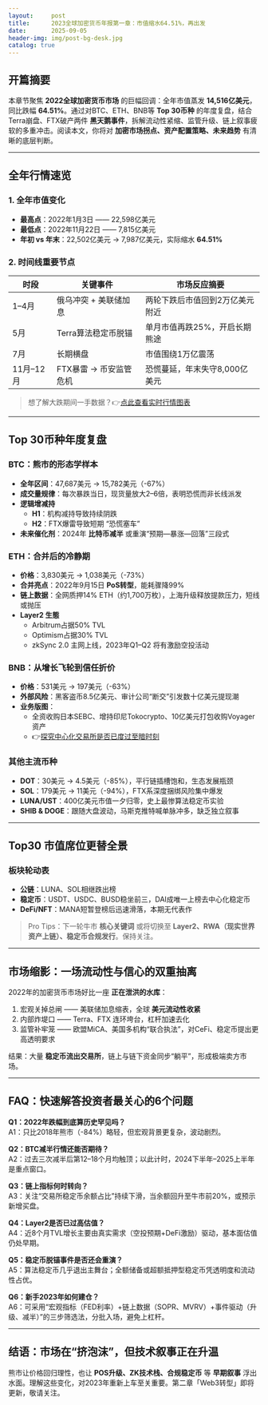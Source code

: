 ```yaml
---
layout:     post
title:      2023全球加密货币年报第一章：市值缩水64.51%，再出发
date:       2025-09-05
header-img: img/post-bg-desk.jpg
catalog: true
---
```


## 开篇摘要

本章节聚焦 **2022全球加密货币市场** 的巨幅回调：全年市值蒸发 **14,516亿美元**，同比跌幅 **64.51%**。通过对BTC、ETH、BNB等 **Top 30币种** 的年度复盘，结合Terra崩盘、FTX破产两件 **黑天鹅事件**，拆解流动性紧缩、监管升级、链上叙事疲软的多重冲击。阅读本文，你将对 **加密市场拐点、资产配置策略、未来趋势** 有清晰的底层判断。

---

## 全年行情速览

### 1. 全年市值变化

- **最高点**：2022年1月3日 —— 22,598亿美元  
- **最低点**：2022年11月22日 —— 7,815亿美元  
- **年初 vs 年末**：22,502亿美元 → 7,987亿美元，实际缩水 **64.51%**

### 2. 时间线重要节点

| 时段       | 关键事件                           | 市场反应摘要 |
|------------|------------------------------------|--------------|
| 1–4月      | 俄乌冲突 + 美联储加息              | 两轮下跌后市值回到2万亿美元附近 |
| 5月        | Terra算法稳定币脱锚                | 单月市值再跌25%，开启长期熊途 |
| 7月        | 长期横盘                          | 市值围绕1万亿震荡 |
| 11月–12月  | FTX暴雷 → 币安监管危机             | 恐慌蔓延，年末失守8,000亿美元 |

> 想了解大跌期间一手数据？👉[点此查看实时行情图表](https://okxdog.com/)

---

## Top 30币种年度复盘

### BTC：熊市的形态学样本

- **全年区间**：47,687美元 → 15,782美元（-67%）  
- **成交量规律**：每次暴跌当日，现货量放大2–6倍，表明恐慌而非长线派发  
- **逻辑增减持**  
  - **H1**：机构减持导致持续阴跌  
  - **H2**：FTX爆雷导致短期 “恐慌塞车”  
- **未来催化剂**：2024年 **比特币减半** 或重演“预期—暴涨—回落”三段式

### ETH：合并后的冷静期

- **价格**：3,830美元 → 1,038美元（-73%）  
- **合并亮点**：2022年9月15日 **PoS转型**，能耗骤降99%  
- **链上数据**：全网质押14% ETH（约1,700万枚），上海升级释放提款压力，短线或抛压  
- **Layer2 生態**  
  - Arbitrum占据50% TVL  
  - Optimism占据30% TVL  
  - zkSync 2.0 主网上线，2023年Q1–Q2 将有激励空投活动

### BNB：从增长飞轮到信任折价

- **价格**：531美元 → 197美元（-63%）  
- **外部风险**：黑客盗币8.5亿美元、审计公司“断交”引发数十亿美元提现潮  
- **业务版图**：  
  - 全资收购日本SEBC、增持印尼Tokocrypto、10亿美元打包收购Voyager资产  
  - 👉[探究中心化交易所是否已度过至暗时刻](https://okxdog.com/)

### 其他主流币种

- **DOT**：30美元 → 4.5美元（-85%），平行链插槽饱和，生态发展瓶颈  
- **SOL**：179美元 → 11美元（-94%），FTX系深度捆绑风险集中爆发  
- **LUNA/UST**：400亿美元市值一夕归零，史上最惨算法稳定币实验  
- **SHIB & DOGE**：跟随大盘波动，马斯克推特喊单脉冲多，缺乏独立叙事

---

## Top30 市值席位更替全景

### 板块轮动表

- **公链**：LUNA、SOL相继跌出榜  
- **稳定币**：USDT、USDC、BUSD稳坐前三，DAI成唯一上榜去中心化稳定币  
- **DeFi/NFT**：MANA短暂登榜后迅速滑落，本期无代表作

> Pro Tips：下一轮牛市 **核心关键词** 或将切换至 **Layer2、RWA（现实世界资产上链）、稳定币合规发行**。保持关注。

---

## 市场缩影：一场流动性与信心的双重抽离

2022年的加密货币市场好比一座 **正在泄洪的水库**：

1. 宏观关掉总闸 —— 美联储加息缩表，全球 **美元流动性收紧**  
2. 内部炸堤口 —— Terra、FTX 连环垮台，杠杆加速去化  
3. 监管补牢笼 —— 欧盟MiCA、美国多机构“联合执法”，对CeFi、稳定币提出更高透明要求  

结果：大量 **稳定币流出交易所**，链上与链下资金同步“躺平”，形成极端卖方市场。

---

## FAQ：快速解答投资者最关心的6个问题

**Q1：2022年跌幅到底算历史罕见吗？**  
A1：只比2018年熊市（-84%）略轻，但宏观背景更复杂，波动剧烈。

**Q2：BTC减半行情还能否期待？**  
A2：过去三次减半后第12–18个月均触顶；以此计时，2024下半年–2025上半年是重点窗口。

**Q3：链上指标何时转向？**  
A3：关注“交易所稳定币余额占比”持续下滑，当余额回升至牛市前20%，或预示新增买盘。

**Q4：Layer2是否已过高估值？**  
A4：近8个月TVL增长主要由真实需求（空投预期+DeFi激励）驱动，基本面估值仍处早期。

**Q5：稳定币脱锚事件是否还会重演？**  
A5：算法稳定币几乎退出主舞台；全额储备或超额抵押型稳定币凭透明度和流动性占优。

**Q6：新手2023年如何建仓？**  
A6：可采用“宏观指标（FED利率）+链上数据（SOPR、MVRV）+事件驱动（升级、减半）”的三步筛选法，分批入场，避免上杠杆。

---

## 结语：市场在“挤泡沫”，但技术叙事正在升温

熊市让价格回归理性，也让 **POS升级、ZK技术栈、合规稳定币** 等 **早期叙事** 浮出水面。理解这些变化，对2023年重新上车至关重要。第二章「Web3转型」即将更新，敬请关注。